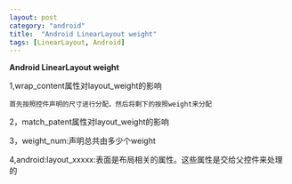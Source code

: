 ```yaml
---
layout: post
category: "android"
title:  "Android LinearLayout weight"
tags: [LinearLayout, Android]
---
```

**Android LinearLayout weight**

1,wrap_content属性对layout_weight的影响

	首先按照控件声明的尺寸进行分配，然后将剩下的按照weight来分配

2，match_patent属性对layout_weight的影响

3，weight_num:声明总共由多少个weight

4,android:layout_xxxxx:表面是布局相关的属性。这些属性是交给父控件来处理的
	
